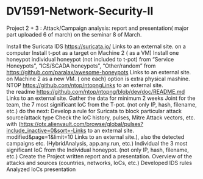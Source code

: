 # DV1591-Network-Security-II

Project 2 + 3 : Attack/Campaign analysis: report and presentation( major part uploaded 6 of march) on the seminar 8 of March.



Install the Suricata IDS https://suricata.io/ Links to an external site. on a computer
Install t-pot as a target on Machine 2 ( as a VM)
Install one honeypot individual honeypot (not included to t-pot) from “Service Honeypots”, “ICS/SCADA honeypots”, “Other/random” from https://github.com/paralax/awesome-honeypots Links to an external site. on Machine 2 as a new VM. ( one each)
option is extra physical mashine. 
NTOP https://github.com/ntop/ntopngLinks to an external site.  
the readme https://github.com/ntop/ntopng/blob/dev/doc/README.md    Links to an external site.
Gather the data for minimum 2 weeks
Joint for the team, the  7 most significant IoC from the T-pot. (not only IP, hash, filename, etc.) do the next:
Develop a rule for Suricata to block particular attack source/attack type
Check the IoC history, pulses, Mitre Attack vectors, etc. with (https://otx.alienvault.com/browse/global/pulses?include_inactive=0&sort=-Links to an external site.
modified&page=1&limit=10 Links to an external site.), also the detected campaigns etc. (HybridAnalysis, app.any.run, etc.)
Individual the 3 most significant IoC from the Individual honeypot. (not only IP, hash, filename, etc.)
Create the Project written report and a presentation. 
Overview of the attacks and sources (countries, networks, IoCs, etc.)
Developed IDS rules
Analyzed IoCs presentation
